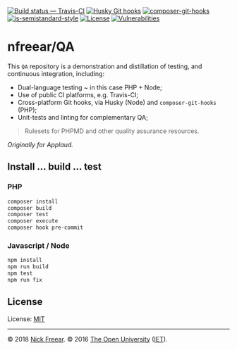 
[![Build status — Travis-CI][travis-icon]][travis]
[![Husky Git hooks][husky-icon]][husky]
[![composer-git-hooks][cghooks-icon]][cghooks]
[![js-semistandard-style][semi-icon]][semi]
[![License][license-icon]][mit]
[![Vulnerabilities][snyk-icon]][snyk]
<!-- [![Accessibility test - QA passes][pa11y-icon]][pa11y-ci] -->
<!-- [![GitLab pipeline status][gitlab-icon]][gitlab] -->
<!-- [![... - on Npmjs][npm-icon]][npm] -->

# nfreear/QA

This `QA` repository is a demonstration and distillation of testing,
and continuous integration, including:

 * Dual-language testing ~ in this case PHP + Node;
 * Use of public CI platforms, e.g. Travis-CI;
 * Cross-platform Git hooks, via Husky (Node) and `composer-git-hooks` (PHP);
 * Unit-tests and linting for complementary QA;

> Rulesets for PHPMD and other quality assurance resources.

_Originally for Applaud._

## Install ... build ... test

### PHP

```sh
composer install
composer build
composer test
composer execute
composer hook pre-commit
```

### Javascript / Node

```sh
npm install
npm run build
npm test
npm run fix
```
## License

License: [MIT][]

---
© 2018 [Nick Freear][ndf]. © 2016 [The Open University][ou] ([IET][]).

[iet]: https://iet.open.ac.uk/ "Institute of Educational Technology"
[ou]: http://www.open.ac.uk/
[ndf]: https://twitter.com/@nfreear "@nfreear on Twitter"

[MIT]: https://nfreear.mit-license.org/2016-2018#!-QA "MIT License | © Nick Freear."
[mit-txt]: https://nfreear.mit-license.org/2016-2018/license.txt "MIT License | © Nick Freear."
[license-icon]: https://nick.freear.org.uk/badge/mit.svg
[license-i0]: https://img.shields.io/npm/l/iet-ou--qa.svg
[travis]: https://travis-ci.org/nfreear/QA "Build status – Travis-CI"
[travis-icon]: https://travis-ci.org/nfreear/QA.svg?branch=master
[semi]: https://github.com/Flet/semistandard
[semi-icon]: https://nick.freear.org.uk/badge/semi.svg "Javascript coding style — semistandard"
[sem-i0]: https://img.shields.io/badge/code_style-semistandard-brightgreen.svg?_style=flat-square
[snyk]: https://snyk.io/test/github/nfreear/QA?targetFile=package.json
[snyk-icon]: https://snyk.io/test/github/nfreear/QA/badge.svg "Vulnerability count ~ via Snyk"
[pa11y-ci]: https://github.com/pa11y/pa11y-ci "Automated accessibility testing - via 'pa11y-ci'"
[pa11y-icon]: https://nick.freear.org.uk/badge/pa11y-ci.svg
[pa11y-i0]: https://img.shields.io/badge/accessibility-pa11y--ci-blue.svgå
[husky]: https://npmjs.com/package/husky "Git hooks made easy 🐶 (Node)"
[husky-icon]: https://nick.freear.org.uk/badge/husky.svg
[husky-i0]: https://img.shields.io/badge/git--hook-husky-ff69b4.svg
[cghooks]: https://packagist.org/packages/brainmaestro/composer-git-hooks "composer-git-hooks (PHP)"
[cghooks-icon]: https://img.shields.io/badge/git--hook-php-yellowgreen.svg
